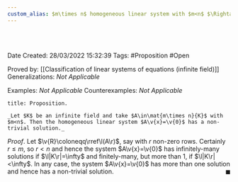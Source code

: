 ```yaml
---
custom_alias: $m\times n$ homogeneous linear system with $m<n$ $\Rightarrow$ non-trivial solutions
---
```


<br />
<br />

Date Created: 28/03/2022 15:32:39
Tags: #Proposition #Open 

Proved by: [[Classification of linear systems of equations (infinite field)]]
Generalizations: _Not Applicable_

Examples: _Not Applicable_
Counterexamples: _Not Applicable_

``` ad-Proposition
title: Proposition.

_Let $K$ be an infinite field and take $A\in\mat{m\times n}{K}$ with $m<n$. Then the homogeneous linear system $A\v{x}=\v{0}$ has a non-trivial solution._

```

_Proof_. Let $\v{R}\coloneqq\rref\l(A\r)$, say with $r$ non-zero rows. Certainly $r\leq m$, so $r<n$ and hence the system $A\v{x}=\v{0}$ has infinitely-many solutions if $\l|K\r|=\infty$ and finitely-many, but more than $1$, if $\l|K\r|<\infty$. In any case, the system $A\v{x}=\v{0}$ has more than one solution and hence has a non-trivial solution.<span style="float:right;">$\blacksquare$</span>
